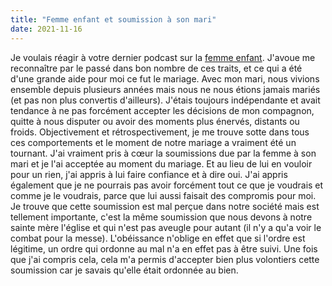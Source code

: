 ```yaml
---
title: "Femme enfant et soumission à son mari"
date: 2021-11-16
---
```


Je voulais réagir à votre dernier podcast sur la [femme enfant](https://www.youtube.com/watch?v=R_qWpbw-v-M). J'avoue me reconnaître par le passé dans bon nombre de ces traits, et ce qui a été d'une grande aide pour moi ce fut le mariage. Avec mon mari, nous vivions ensemble depuis plusieurs années mais nous ne nous étions jamais mariés (et pas non plus convertis d'ailleurs). J'étais toujours indépendante et avait tendance à ne pas forcément accepter les décisions de mon compagnon, quitte à nous disputer ou avoir des moments plus énervés, distants ou froids. Objectivement et rétrospectivement, je me trouve sotte dans tous ces comportements et le moment de notre mariage a vraiment été un tournant. J'ai vraiment pris à cœur la soumissions due par la femme à son mari et je l'ai acceptée au moment du mariage. Et au lieu de lui en vouloir pour un rien, j'ai appris à lui faire confiance et à dire oui. J'ai appris également que je ne pourrais pas avoir forcément tout ce que je voudrais et comme je le voudrais, parce que lui aussi faisait des compromis pour moi. Je trouve que cette soumission est mal perçue dans notre société mais est tellement importante, c'est la même soumission que nous devons à notre sainte mère l'église et qui n'est pas aveugle pour autant (il n'y a qu'a voir le combat pour la messe). L'obéissance n'oblige en effet que si l'ordre est légitime, un ordre qui ordonne au mal n'a en effet pas à être suivi. Une fois que j'ai compris cela, cela m'a permis d'accepter bien plus volontiers cette soumission car je savais qu'elle était ordonnée au bien.
